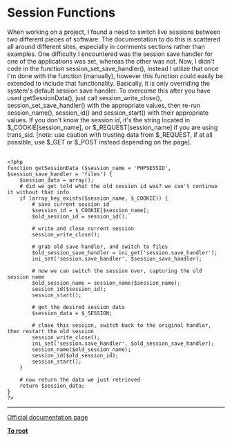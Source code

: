 # Session Functions



When working on a project, I found a need to switch live sessions between two different pieces of software. The documentation to do this is scattered all around different sites, especially in comments sections rather than examples. One difficulty I encountered was the session save handler for one of the applications was set, whereas the other was not. Now, I didn&apos;t code in the function session_set_save_handler(), instead I utilize that once I&apos;m done with the function (manually), however this function could easily be extended to include that functionality. Basically, it is only overriding the system&apos;s default session save handler. To overcome this after you have used getSessionData(), just call session_write_close(), session_set_save_handler() with the appropriate values, then re-run session_name(), session_id() and session_start() with their appropriate values. If you don&apos;t know the session id, it&apos;s the string located in $_COOKIE[session_name], or $_REQUEST[session_name] if you are using trans_sid. [note: use caution with trusting data from $_REQUEST, if at all possible, use $_GET or $_POST instead depending on the page].<br><br>

```
<?php
function getSessionData ($session_name = 'PHPSESSID', $session_save_handler = 'files') {
    $session_data = array();
    # did we get told what the old session id was? we can't continue it without that info
    if (array_key_exists($session_name, $_COOKIE)) {
        # save current session id
        $session_id = $_COOKIE[$session_name];
        $old_session_id = session_id();
        
        # write and close current session
        session_write_close();
        
        # grab old save handler, and switch to files
        $old_session_save_handler = ini_get('session.save_handler');
        ini_set('session.save_handler', $session_save_handler);
        
        # now we can switch the session over, capturing the old session name
        $old_session_name = session_name($session_name);
        session_id($session_id);
        session_start();
        
        # get the desired session data
        $session_data = $_SESSION;
        
        # close this session, switch back to the original handler, then restart the old session
        session_write_close();
        ini_set('session.save_handler', $old_session_save_handler);
        session_name($old_session_name);
        session_id($old_session_id);
        session_start();
    }
    
    # now return the data we just retrieved
    return $session_data;
}
?>
```
  

---

[Official documentation page](https://www.php.net/manual/en/ref.session.php)

**[To root](/README.md)**